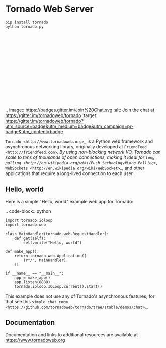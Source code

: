 Tornado Web Server
==================

```
pip install tornado
python tornado.py
```
<br>
<br>
<br>
<br>
<br>
<br>
<br>
<br>
<br>
<br>
<br>
<br>
<br>

.. image:: https://badges.gitter.im/Join%20Chat.svg
   :alt: Join the chat at https://gitter.im/tornadoweb/tornado
   :target: https://gitter.im/tornadoweb/tornado?utm_source=badge&utm_medium=badge&utm_campaign=pr-badge&utm_content=badge

`Tornado <http://www.tornadoweb.org>`_ is a Python web framework and
asynchronous networking library, originally developed at `FriendFeed
<http://friendfeed.com>`_.  By using non-blocking network I/O, Tornado
can scale to tens of thousands of open connections, making it ideal for
`long polling <http://en.wikipedia.org/wiki/Push_technology#Long_Polling>`_,
`WebSockets <http://en.wikipedia.org/wiki/WebSocket>`_, and other
applications that require a long-lived connection to each user.

Hello, world
------------

Here is a simple "Hello, world" example web app for Tornado:

.. code-block:: python

    import tornado.ioloop
    import tornado.web

    class MainHandler(tornado.web.RequestHandler):
        def get(self):
            self.write("Hello, world")

    def make_app():
        return tornado.web.Application([
            (r"/", MainHandler),
        ])

    if __name__ == "__main__":
        app = make_app()
        app.listen(8888)
        tornado.ioloop.IOLoop.current().start()

This example does not use any of Tornado's asynchronous features; for
that see this `simple chat room
<https://github.com/tornadoweb/tornado/tree/stable/demos/chat>`_.

Documentation
-------------

Documentation and links to additional resources are available at
https://www.tornadoweb.org
